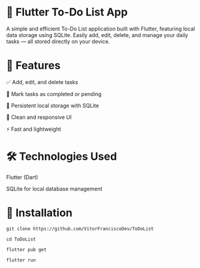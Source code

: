 # 📝 Flutter To-Do List App

A simple and efficient To-Do List application built with Flutter, featuring local data storage using SQLite.
Easily add, edit, delete, and manage your daily tasks — all stored directly on your device.

# 🚀 Features

✅ Add, edit, and delete tasks

📅 Mark tasks as completed or pending

💾 Persistent local storage with SQLite

🧭 Clean and responsive UI

⚡ Fast and lightweight

# 🛠️ Technologies Used

Flutter (Dart)

SQLite for local database management

# 📲 Installation

```
git clone https://github.com/VitorFranciscoDev/ToDoList

cd ToDoList

flutter pub get

flutter run
```
